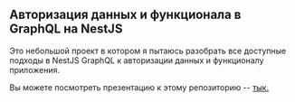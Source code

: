 ## Авторизация данных и функционала в GraphQL на NestJS

Это небольшой проект в котором я пытаюсь разобрать все доступные подходы в NestJS GraphQL к авторизации данных и функционалу приложения.

Вы можете посмотреть презентацию к этому репозиторию -- [тык.](https://docs.google.com/presentation/d/1HS_Dw5wFc4iig3_SF0G9IXhSpbL9QY2a1W9U7Kyriqg/edit?usp=sharing)
